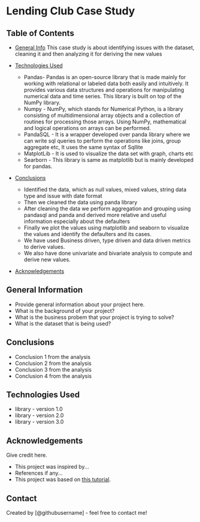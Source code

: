 # Lending Club Case Study

## Table of Contents
* [General Info](#general_info)
  This case study is about identifying issues with the dataset, cleaning it and then analyzing it for deriving the new values
* [Technologies Used](#technology_used)
   * Pandas-  Pandas is an open-source library that is made mainly for working with relational or labeled data both easily and intuitively. It provides various data structures and operations for manipulating numerical data and time series. This library is built on top of the NumPy library.
  * Numpy - NumPy, which stands for Numerical Python, is a library consisting of multidimensional array objects and a collection of routines for processing those arrays. Using NumPy, mathematical and logical operations on arrays can be performed.
  * PandaSQL - It is a wrapper developed over panda library where we can write sql queries to perform the operations like joins, group aggregate etc, It uses the same syntax of Sqllite
  * MatplotLib - It is used to visualize the data set with graph, charts etc
  * Searborn - This library is same as matplotlib but is mainly developed for pandas.

* [Conclusions](#conclusions)
  * Identified the data, which as null values, mixed values, string data type and issue with date format
  * Then we cleaned the data using panda library 
  * After cleaning the data we perform aggregation and grouping using pandasql and panda and derived more relative and useful information especially about the defaulters
  * Finally we plot the values using matplotlib and seaborn to visualize the values and identify the defaulters and its cases.
  * We have used Business driven, type driven and data driven metrics to derive values.
  * We also have done univariate and bivariate analysis to compute and derive new values.

* [Acknowledgements](#acknowledgements)

<!-- You can include any other section that is pertinent to your problem -->

## General Information
- Provide general information about your project here.
- What is the background of your project?
- What is the business probem that your project is trying to solve?
- What is the dataset that is being used?

<!-- You don't have to answer all the questions - just the ones relevant to your project. -->

## Conclusions
- Conclusion 1 from the analysis
- Conclusion 2 from the analysis
- Conclusion 3 from the analysis
- Conclusion 4 from the analysis

<!-- You don't have to answer all the questions - just the ones relevant to your project. -->


## Technologies Used
- library - version 1.0
- library - version 2.0
- library - version 3.0

<!-- As the libraries versions keep on changing, it is recommended to mention the version of library used in this project -->

## Acknowledgements
Give credit here.
- This project was inspired by...
- References if any...
- This project was based on [this tutorial](https://www.example.com).


## Contact
Created by [@githubusername] - feel free to contact me!


<!-- Optional -->
<!-- ## License -->
<!-- This project is open source and available under the [... License](). -->

<!-- You don't have to include all sections - just the one's relevant to your project -->
